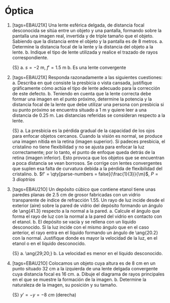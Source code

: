 # Óptica

1.  [tags=EBAU21X] Una lente esférica delgada, de distancia focal
    desconocida se sitúa entre un objeto y una pantalla,
    formando sobre la pantalla una imagen real, invertida y de triple tamaño
    que el objeto. Sabiendo que la distancia entre el objeto y la pantalla es de 8 metros.
    a.  Determine la distancia focal de la lente y la distancia del objeto a la lente.
    b.  Indique el tipo de lente utilizada y realice el trazado de rayos correspondiente.

    {S}
    a.  $s = \qty{-2}{\m}$, $f' = \qty{1,5}{\m}$
    b.  Es una lente convergente

1.  [tags=EBAU21X] Responda razonadamente a las siguientes cuestiones:
    a.  Describa en qué consiste la presbicia o vista cansada, justifique gráficamente
        cómo actúa el tipo de lente adecuado para la corrección de este defecto.
    b.  Teniendo en cuenta que la lente correcta debe formar una imagen en el punto próximo,
        determine la potencia y la distancia focal de la lente que debe utilizar una persona con presbicia si su punto próximo se encuentra situado a 1 m y quiere leer a una distancia de 0.25 m. Las distancias referidas se consideran respecto a la lente.

    {S}
    a.  La presbicia es la pérdida gradual de la capacidad de los ojos para enfocar
        objetos cercanos. Cuando la visión es normal, se produce una imagen nítida
        en la retina (imagen superior). Si padeces presbicia, el cristalino no tiene
        flexibilidad y no se ajusta para enfocar la luz correctamente; por lo tanto, el
        punto de enfoque queda detrás de la retina (imagen inferior). Esto provoca
        que los objetos que se encuentran a poca distancia se vean borrosos. Se
        corrige con lentes convergentes que suplen esa falta de curvatura debida a
        la pérdida de flexibilidad del cristalino.
    b.  $f' = \qty[parse-numbers = false]{\frac{1}{3}}{\m}$, $P = \qty{3}{dioptrías}$

1.  [tags=EBAU21O] Un depósito cúbico que contiene etanol tiene unas paredes planas de 2.5 cm de grosor fabricadas con un
    vidrio transparente de índice de refracción 1.55. Un rayo de luz incide desde el exterior (aire) sobre la
    pared de vidrio del depósito formando un ángulo de \ang{41.3} respecto a la normal a la pared.
    a.  Calcule el ángulo que forma el rayo de luz con la normal a la pared del vidrio en contacto con el etanol.
    b.  El depósito se vacía y se rellena con un líquido desconocido. Si la luz incide con el mismo ángulo que
        en el caso anterior, el rayo entra en el líquido formando un ángulo de \ang{20.2} con la normal. Justifique donde
        es mayor la velocidad de la luz, en el etanol o en el líquido desconocido.

    {S}
    a.  \ang{29;20;}
    b.  La velocidad es menor en el líquido desconocido.

1.  [tags=EBAU21O] Colocamos un objeto cuya altura es de 8 cm en un punto situado 32 cm a la izquierda de una lente delgada
    convergente cuya distancia focal es 16 cm.
    a.  Dibuje el diagrama de rayos principales en el que se muestre la formación de la imagen.
    b.  Determine la naturaleza de la imagen, su posición y su tamaño.

    {S} $y' = -y = \qty{-8}{cm}$ (derecha)
